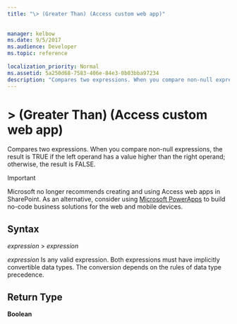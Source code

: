 ```yaml
---
title: "\> (Greater Than) (Access custom web app)"
 
 
manager: kelbow
ms.date: 9/5/2017
ms.audience: Developer
ms.topic: reference
  
localization_priority: Normal
ms.assetid: 5a250d68-7583-406e-84e3-0b03bba97234
description: "Compares two expressions. When you compare non-null expressions, the result is TRUE if the left operand has a value higher than the right operand; otherwise, the result is FALSE."
---
```


# \> (Greater Than) (Access custom web app)

Compares two expressions. When you compare non-null expressions, the result is TRUE if the left operand has a value higher than the right operand; otherwise, the result is FALSE.
  
> [!IMPORTANT]
> Microsoft no longer recommends creating and using Access web apps in SharePoint. As an alternative, consider using [Microsoft PowerApps](https://powerapps.microsoft.com/en-us/) to build no-code business solutions for the web and mobile devices. 
  
## Syntax

 *expression*  \>  *expression* 
  
 *expression*  Is any valid expression. Both expressions must have implicitly convertible data types. The conversion depends on the rules of data type precedence. 
  
## Return Type

 **Boolean**
  

